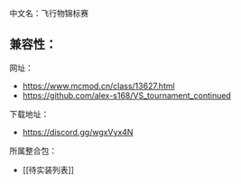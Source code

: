 中文名：飞行物锦标赛

兼容性：
- 

网址：
- https://www.mcmod.cn/class/13627.html
- https://github.com/alex-s168/VS_tournament_continued

下载地址：
- https://discord.gg/wgxVyx4N

所属整合包：
- [[待实装列表]]